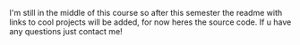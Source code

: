I'm still in the middle of this course so after this semester the readme with links to cool projects will be added, for now heres the source code. If u have any questions just contact me!
